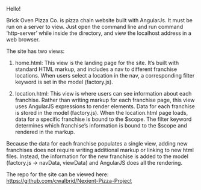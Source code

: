 Hello!

Brick Oven Pizza Co. is pizza chain website built with AngularJs. It must be run on a server to view. Just open the command line and run command ‘http-server’ while inside the directory, and view the localhost address in a web browser.

The site has two views:

1. home.html: This view is the landing page for the site. It’s built with standard HTML markup, and includes a nav to different franchise locations. When users select a location in the nav, a corresponding filter keyword is set in the model (factory.js).

2. location.html: This view is where users can see information about each franchise. Rather than writing markup for each franchise page, this view uses AngularJS expressions to render elements.  Data for each franchise is stored in the model (factory.js). When the location.html page loads, data for a specific franchise is bound to the $scope. The filter keyword determines which franchise’s information is bound to the $scope and rendered in the markup. 

Because the data for each franchise populates a single view, adding new franchises does not require writing additional markup or linking to new html files. Instead, the information for the new franchise is added to the model (factory.js -> navData, viewData) and AngularJS does all the rendering. 

The repo for the site can be viewed here: https://github.com/cwalbrid/Nexient-Pizza-Project
